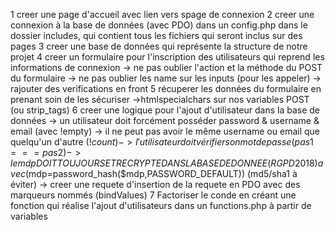 1 creer une page d'accueil avec lien vers spage de connexion
2 creer une connexion à la base de données (avec PDO) dans un config.php dans le
dossier includes, qui contient tous les fichiers qui seront inclus sur des pages
3 creer une base de données qui représente la structure de notre projet
4 creer un formulaire pour l'inscription des utilisateurs qui reprend les informations
de connexion
-> ne pas oublier l'action et la méthode du POST du formulaire
-> ne pas oublier les name sur les inputs (pour les appeler)
-> rajouter des verifications en front
5 récuperer les données du formulaire en prenant soin de les sécuriser
->htmlspecialchars sur nos variables POST (ou strip_tags)
6 creer une logique pour l'ajout d'utilisateur dans la base de données
-> un utilisateur doit forcément posséder password & username & email (avec !empty)
-> il ne peut pas avoir le même username ou email que quelqu'un d'autre (!$count)
-> l'utilisateur doit vérifier son mot de passe (pas1===pas2)
-> le mdp DOIT TOUJOURS ETRE CRYPTE DANS LA BASE DE DONNEE (RGPD 2018) 
    avec ($mdp=password_hash($mdp,PASSWORD_DEFAULT)) (md5/sha1 à éviter)
-> creer une requete d'insertion de la requete en PDO avec des marqueurs nommés (bindValues)
7 Factoriser le conde en créant une fonction qui réalise l'ajout d'utilisateurs dans un functions.php à partir de variables